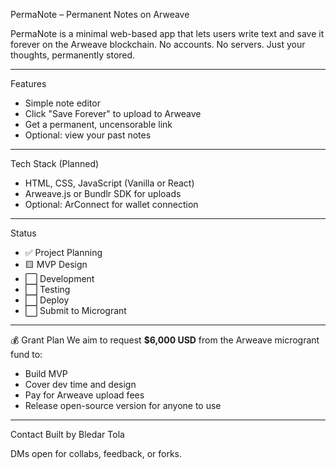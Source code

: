 PermaNote – Permanent Notes on Arweave

PermaNote is a minimal web-based app that lets users write text and save it forever on the Arweave blockchain. No accounts. No servers. Just your thoughts, permanently stored.

---

Features
- Simple note editor
- Click "Save Forever" to upload to Arweave
- Get a permanent, uncensorable link
- Optional: view your past notes

---

Tech Stack (Planned)
- HTML, CSS, JavaScript (Vanilla or React)
- Arweave.js or Bundlr SDK for uploads
- Optional: ArConnect for wallet connection

---

Status
- ✅ Project Planning
- 🟨 MVP Design
- ⬜️ Development
- ⬜️ Testing
- ⬜️ Deploy
- ⬜️ Submit to Microgrant

---

💰 Grant Plan
We aim to request **$6,000 USD** from the Arweave microgrant fund to:
- Build MVP
- Cover dev time and design
- Pay for Arweave upload fees
- Release open-source version for anyone to use

---

Contact
Built by Bledar Tola

DMs open for collabs, feedback, or forks.


